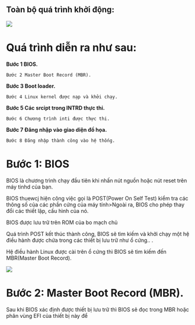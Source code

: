 ## Toàn bộ quá trình khởi động:
<img src="https://blogd.net/linux/qua-trinh-khoi-dong-he-dieu-hanh-linux/img/qua-trinh-khoi-dong-linux.jpg">

# Quá trình diễn ra như sau:
 **Bước 1 BIOS.**
 
 `Bước 2 Master Boot Record (MBR).`
 
 **Bước 3 Boot loader.**
 
 ` Bước 4 Linux kernel được nạp và khởi chạy. `
 
 **Bước 5 Các srcipt trong INTRD thực thi.**
 
 ` Bước 6 Chương trình inti được thực thi. `
 
 **Bước 7 Đăng nhập vào giao diện đồ họa.**
 
 `Bước 8 Đăng nhập thành công vào hệ thống.`
# Bước 1: BIOS

BIOS là chương trình chạy đầu tiên khi nhấn nút nguồn hoặc nút reset trên máy tinhd của bạn.

BIOS thuewcj hiện công việc gọi là POST(Power On Self Test) kiểm tra các thông số của các phần cứng của máy tính>Ngoài ra, BIOS cho phép thay đổi các thiết lập, cấu hình của nó.

BIOS được lưu trữ trên ROM của bo mạch chủ

Quá trình POST kết thúc thành công, BIOS sẽ tìm kiếm và khởi chạy một hệ điều hành được chứa trong các thiết bị lưu trữ như ổ cứng.. .

Hệ điều hành Linux được cài trên ổ cứng thì BIOS sẽ tìm kiếm đến MBR(Master Boot Record).

<img src="https://blogd.net/linux/qua-trinh-khoi-dong-he-dieu-hanh-linux/img/qua-trinh-boot-linux-giai-doan-BIOS.jpg">

# Bước 2: Master Boot Record (MBR).

Sau khi BIOS xác định được thiết bị lưu trữ thì BIOS sẽ đọc trong MBR hoặc phân vùng EFI của thiết bị này để
 
 


